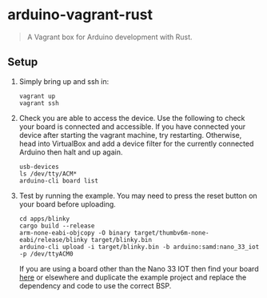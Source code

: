 # arduino-vagrant-rust

> A Vagrant box for Arduino development with Rust.

## Setup

1. Simply bring up and ssh in:

   ```shell
   vagrant up
   vagrant ssh
   ```

1. Check you are able to access the device. Use the following to check your board is connected and accessible. If you have connected your device after starting the vagrant machine, try restarting. Otherwise, head into VirtualBox and add a device filter for the currently connected Arduino then halt and up again.

   ```shell
   usb-devices
   ls /dev/tty/ACM*
   arduino-cli board list
   ```

1. Test by running the example. You may need to press the reset button on your board before uploading. 

   ```shell
   cd apps/blinky
   cargo build --release
   arm-none-eabi-objcopy -O binary target/thumbv6m-none-eabi/release/blinky target/blinky.bin
   arduino-cli upload -i target/blinky.bin -b arduino:samd:nano_33_iot -p /dev/ttyACM0
   ```

   If you are using a board other than the Nano 33 IOT then find your board [here](https://github.com/atsamd-rs/atsamd) or elsewhere and duplicate the example project and replace the dependency and code to use the correct BSP.
